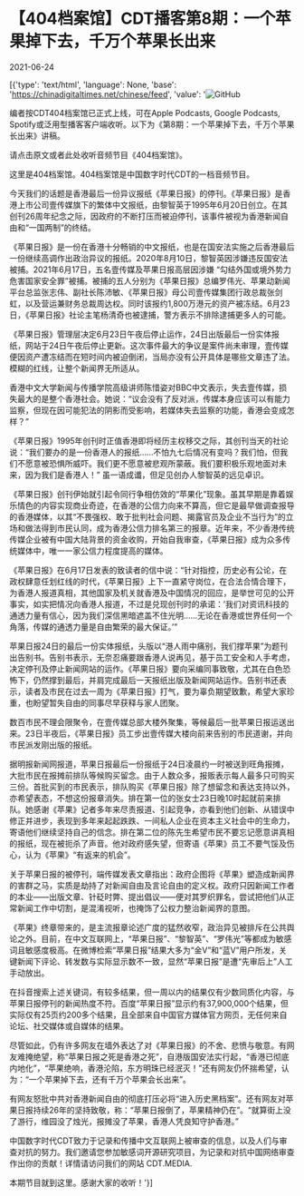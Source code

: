 # 【404档案馆】CDT播客第8期：一个苹果掉下去，千万个苹果长出来

2021-06-24

[{'type': 'text/html', 'language': None, 'base': 'https://chinadigitaltimes.net/chinese/feed', 'value': '![GitHub](https://chinadigitaltimes.net/chinese/files/2021/06/海报2-1024x1024.jpg)



编者按CDT404档案馆已正式上线，可在Apple Podcasts, Google Podcasts, Spotify或泛用型播客客户端收听。以下为《第8期：一个苹果掉下去，千万个苹果长出来》讲稿。

请点击原文或者此处收听音频节目《404档案馆》。



这里是404档案馆。404档案馆是中国数字时代CDT的一档音频节目。

今天我们的话题是香港最后一份异议报纸《苹果日报》的停刊。《苹果日报》是香港上市公司壹传媒旗下的繁体中文报纸，由黎智英于1995年6月20日创立。在其创刊26周年纪念之际，因政府的不断打压而被迫停刊，该事件被视为香港新闻自由和“一国两制”的终结。

《苹果日报》是一份在香港十分畅销的中文报纸，也是在国安法实施之后香港最后一份继续高调作出政治异议的报纸。2020年8月10日，黎智英因涉嫌违反国安法被捕。2021年6月17日，五名壹传媒及苹果日报高层因涉嫌 “勾结外国或境外势力危害国家安全罪”被捕。被捕的五人分别为《苹果日报》总编罗伟光、苹果动新闻平台总监张志伟、副社长陈沛敏、《苹果日报》母公司壹传媒集团行政总裁张剑虹，以及营运兼财务总裁周达权。同时该报约1,800万港元的资产被冻结。6月23日，《苹果日报》社论主笔杨清奇也被逮捕，警方表示不排除逮捕更多人的可能。

《苹果日报》管理层决定6月23日午夜后停止运作，24日出版最后一份实体报纸，网站于24日午夜后停止更新。这次事件最大的争议是案件尚未审理，壹传媒便因资产遭冻结而在短时间内被迫倒闭，当局亦没有公开具体是哪些文章违了法。模糊的红线，让整个新闻界无所适从。

香港中文大学新闻与传播学院高级讲师陈惜姿对BBC中文表示，失去壹传媒，损失最大的是整个香港社会。她说：“议会没有了反对派，传媒本身应该可以有能力监察，但现在因可能犯法的阴影而受影响，若媒体失去监察的功能，香港会变成怎样？”

《苹果日报》1995年创刊时正值香港即将经历主权移交之际，其创刊当天的社论说：“我们要办的是一份香港人的报纸……不怕九七后情况有变吗？我们怕，但我们不愿意被恐惧所威吓。我们更不愿意被悲观所蒙蔽。我们要积极乐观地面对未来，因为我们是香港人！” 虽一语成谶，但足见创办人黎智英的远见卓识。

《苹果日报》创刊伊始就引起令同行争相仿效的“苹果化”现象。虽其早期是靠着娱乐情色的内容实现商业奇迹，在香港的公信力向来不算高，但它是最早做调查报导的香港媒体，以其“不畏强权、敢于批判社会问题、揭露官员及企业不当行为”的立场和做法得到市民认同，成为香港公信力排名第三的报章。近年来，不少香港传统传媒企业被有中国大陆背景的资金收购，开始自我审查，《苹果日报》成为众多传统媒体中，唯一一家公信力程度提高的媒体。

《苹果日报》在6月17日发表的致读者的信中说：“针对指控，历史必有公论，在政权肆意任划红线的时代，《苹果日报》上下一直紧守岗位，在合法合情合理下，为香港人报道真相，其他国家及机关就香港及中国情况的回应，是举世可见的公开事实，如实把情况向香港人报道，不过是兑现创刊时的承诺：&#8217;我们对资讯科技的通透力量有信心，因为我们深信黑暗遮盖不住光明……无论在香港或世界任何一个角落，传媒的通透力量是自由繁荣的最大保证。&#8217;” 

苹果日报24日的最后一份实体报纸，头版以“港人雨中痛别，我们撑苹果”为题刊出告别书。告别书表示，无奈忍痛要跟香港人说再见，基于员工安全和人手考虑，决定停刊及停止新闻网站的运作。《苹果日报》要向采编同事致敬，尤其在白色恐怖下，仍然撑到最后，并肩完成最后一天报纸出版及新闻网站运作。告别书还表示，读者及市民在过去一周为《苹果日报》打气，要为辜负期望致歉，希望大家珍重，也盼望暂失自由的同事尽早获释与家人团聚。

数百市民不理会限聚令，在壹传媒总部大楼外聚集，等候最后一批苹果日报运送出来。23日半夜后，《苹果日报》员工步出壹传媒大楼向前来告别的市民道谢，并向市民派发刚出版的报纸。

据明报新闻网报道，苹果日报最后一份报纸于24日凌晨约一时被送到旺角报摊，大批市民在报摊前排队等候购买留念。由于人数众多，报贩表示每人最多只可购买三份。首批买到的巿民表示，排队购买《苹果日报》除了想留念和表达支持以外，亦希望表态，不想这份报章消失。排在第一位的张女士23日晚10时起就前来排队。她感谢《苹果》记者多年来尽责报道、引起竞争，亦看到他们创新、从错误中修正并进步，表现到多年来起起跌跌、一间私人企业在资本主义社会中的生命力，寄语他们继续坚持自己的信念。排在第二位的陈先生希望市民不要忘记愿意讲真相的报纸，现在被扼杀了声音。他对政府感失望，但寄语《苹果》员工不要气馁及伤心，认为《苹果》“有返来的机会”。

关于苹果日报的被停刊，端传媒发表文章指出：政府企图将《苹果》塑造成新闻界的害群之马，实质是劫持了对新闻自由及言论自由的定义权。政府只因新闻工作者的本业——出版文章、针砭时弊、提出倡议——便对其罗织罪名，尝试把他们从正常新闻工作中切割，是混淆视听，也掩饰了公权力整治新闻界的意图。

《苹果》终章带来的，是主流报章论述广度的猛然收窄，政治异见被排斥在公共舆论之外。目前，在中文互联网上，“苹果日报”、“黎智英”、“罗伟光”等都成为敏感词且敏感度极高。在微博检索“苹果日报”结果大多为“金V”和“蓝V”用户所发，关键新闻下评论、转发数与实际显示数不一致，显然“苹果日报”是遭“先审后上”人工手动放出。

在抖音搜索上述关键词，有较多结果，但一周以内的结果仅有少数同质化内容，与苹果日报停刊的新闻热度不符。百度“苹果日报”显示约有37,900,000个结果，但实际仅有25页约200多个结果，且全部来自中国官方媒体官方网页，无任何来自论坛、社交媒体或自媒体的结果。

尽管如此，仍有许多网友在墙外表达了对《苹果日报》的不舍、悲愤与敬意。有网友难掩绝望，称“苹果日报之死是香港之死”，自港版国安法实行起，“香港已彻底内地化”，“苹果绝响，香港沦陷，东方明珠已经泯灭！”还有网友仍怀揣希望，认为：“一个苹果掉下去，还有千万个苹果会长出来”。

有网友怒批中共对香港新闻自由的彻底打压必将“进入历史黑档案”。还有网友对苹果日报持续26年的坚持致敬，称：“苹果日报倒了，苹果精神仍在”。“就算街上没了游行，维园没了烛光，报摊没了苹果，香港人凭良知守护香港。”

中国数字时代CDT致力于记录和传播中文互联网上被审查的信息，以及人们与审查对抗的努力。我们邀请您参加敏感词开源研究项目，为记录和对抗中国网络审查作出你的贡献！详情请访问我们的网站 CDT.MEDIA.

本期节目就到这里。感谢大家的收听！'}]